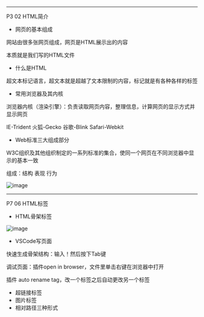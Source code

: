 -------
P3 02 HTML简介

* 网页的基本组成

网站由很多张网页组成，网页是HTML展示出的内容

本质就是我们写的HTML文件

* 什么是HTML

超文本标记语言，超文本就是超越了文本限制的内容，标记就是有各种各样的标签

* 常用浏览器及其内核

浏览器内核（渲染引擎）：负责读取网页内容，整理信息，计算网页的显示方式并显示网页

IE-Trident   火狐-Gecko   谷歌-Blink   Safari-Webkit

* Web标准三大组成部分

W3C组织及其他组织制定的一系列标准的集合，使同一个网页在不同浏览器中显示的基本一致

组成：结构   表现   行为

![image](https://user-images.githubusercontent.com/55564937/127627041-1f55bcb7-e357-4b05-b427-c249f08fbca8.png)

-------
P7 06 HTML标签

* HTML骨架标签

![image](https://user-images.githubusercontent.com/55564937/127640358-a8987338-54ef-48ef-b315-3bc1ff7b49cb.png)

</html>

* VSCode写页面

快速生成骨架结构：输入！然后按下Tab键
    
调试页面：插件open in browser，文件里单击右键在浏览器中打开

插件 auto rename tag，改一个标签之后自动更改另一个标签

* 超链接标签
* 图片标签
* 相对路径三种形式










